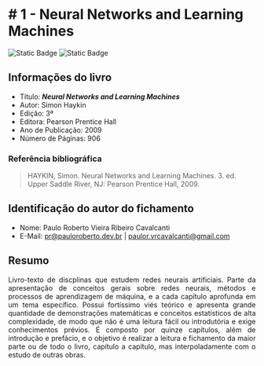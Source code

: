 # # 1 - Neural Networks and Learning Machines

![Static Badge](https://img.shields.io/badge/Fase-Escrevendo-grey?labelColor=5F9EA0)
![Static Badge](https://img.shields.io/badge/Progresso-1_/_17-grey?labelColor=5F9EA0)

## Informações do livro

- Título: ***Neural Networks and Learning Machines***
- Autor: Simon Haykin
- Edição: 3ª
- Editora: Pearson Prentice Hall
- Ano de Publicação: 2009
- Número de Páginas: 906

### Referência bibliográfica

> HAYKIN, Simon. Neural Networks and Learning Machines. 3. ed. Upper Saddle River, NJ: Pearson Prentice Hall, 2009.

## Identificação do autor do fichamento

- Nome: Paulo Roberto Vieira Ribeiro Cavalcanti
- E-Mail: <pr@pauloroberto.dev.br> | <paulor.vrcavalcanti@gmail.com>

## Resumo

<p style="text-align: justify;">Livro-texto de discplinas que estudem redes neurais artificiais. Parte da apresentação de conceitos gerais sobre redes neurais, métodos e processos de aprendizagem de máquina, e a cada capítulo aprofunda em um tema específico. Possui fortíssimo viés teórico e apresenta grande quantidade de demonstrações matemáticas e conceitos estatísticos de alta complexidade, de modo que não é uma leitura fácil ou introdutória e exige conhecimentos prévios. É composto por quinze capítulos, além de introdução e prefácio, e o objetivo é realizar a leitura e fichamento da maior parte ou de todo o livro, capítulo a capítulo, mas interpoladamente com o estudo de outras obras.</p>
